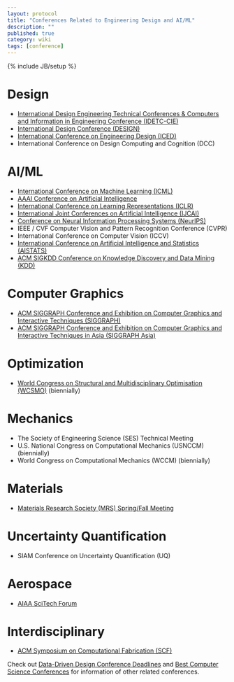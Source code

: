 ```yaml
---
layout: protocol
title: "Conferences Related to Engineering Design and AI/ML"
description: ""
published: true
category: wiki
tags: [conference]
---
```

{% include JB/setup %}

# Design
* [International Design Engineering Technical Conferences & Computers and Information in Engineering Conference (IDETC-CIE)](https://event.asme.org/IDETC-CIE)
* [International Design Conference (DESIGN)](https://www.designconference.org/)
* [International Conference on Engineering Design (ICED)](https://iced.designsociety.org/)
* International Conference on Design Computing and Cognition (DCC)

# AI/ML
* [International Conference on Machine Learning (ICML)](https://icml.cc/)
* [AAAI Conference on Artificial Intelligence](https://aaai.org/aaai-conference/)
* [International Conference on Learning Representations (ICLR)](https://iclr.cc/)
* [International Joint Conferences on Artificial Intelligence (IJCAI)](ijcai.org)
* [Conference on Neural Information Processing Systems (NeurIPS)](https://nips.cc/)
* IEEE / CVF Computer Vision and Pattern Recognition Conference (CVPR)
* International Conference on Computer Vision (ICCV)
* [International Conference on Artificial Intelligence and Statistics (AISTATS)](https://aistats.org/)
* [ACM SIGKDD Conference on Knowledge Discovery and Data Mining (KDD)](https://kdd.org/conferences)

# Computer Graphics
* [ACM SIGGRAPH Conference and Exhibition on Computer Graphics and Interactive Techniques (SIGGRAPH)](https://www.siggraph.org/)
* [ACM SIGGRAPH Conference and Exhibition on Computer Graphics and Interactive Techniques in Asia (SIGGRAPH Asia)](https://www.siggraph.org/)

# Optimization
* [World Congress on Structural and Multidisciplinary Optimisation (WCSMO)](https://www.issmo.net/calendar/wcsmo-worldcongressofstructuralandmultidisciplinaryoptimization/) (biennially)

# Mechanics
* The Society of Engineering Science (SES) Technical Meeting
* U.S. National Congress on Computational Mechanics (USNCCM) (biennially)
* World Congress on Computational Mechanics (WCCM) (biennially)

# Materials
* [Materials Research Society (MRS) Spring/Fall Meeting](https://www.mrs.org/meetings-events/)

# Uncertainty Quantification
* SIAM Conference on Uncertainty Quantification (UQ)

# Aerospace
* [AIAA SciTech Forum](https://www.aiaa.org/SciTech)

# Interdisciplinary
* [ACM Symposium on Computational Fabrication (SCF)](https://scf.acm.org/)

Check out [Data-Driven Design Conference Deadlines](https://ideal.umd.edu/d3-deadlines/?sub=ML,ED,RO,IN,SC,CG) and [Best Computer Science Conferences](https://research.com/conference-rankings/computer-science) for information of other related conferences.
